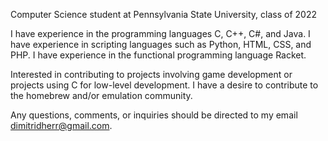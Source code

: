 Computer Science student at Pennsylvania State University, class of 2022

I have experience in the programming languages C, C++, C#, and Java.
I have experience in scripting languages such as Python, HTML, CSS, and PHP.
I have experience in the functional programming language Racket.

Interested in contributing to projects involving game development or projects using C for low-level development.
I have a desire to contribute to the homebrew and/or emulation community.

Any questions, comments, or inquiries should be directed to my email dimitridherr@gmail.com. 

